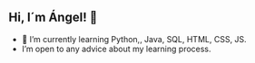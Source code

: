 ## Hi, I´m Ángel! 👋

<ul>
  <li>🌱 I’m currently learning Python,, Java, SQL, HTML, CSS, JS.</li>
  <li>I’m open to any advice about my learning process.</li>
</ul>
